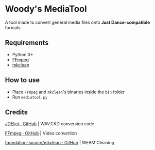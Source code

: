 ﻿# Woody's MediaTool
A tool made to convert general media files onto **Just Dance-compatible** formats

## Requirements
- Python 3+
- [FFmpeg](https://github.com/FFmpeg/FFmpeg)
- [mkclean](https://www.matroska.org/downloads/mkclean.html)

## How to use
- Place ``FFmpeg`` and ``mkclean``'s binaries inside the ``bin`` folder
- Run ``mediatool.py``

## Credits
[JDEliot · GitHub](https://github.com/JDEliot) | WAV.CKD conversion code

[FFmpeg · GitHub](https://github.com/FFmpeg) | Video convertion

[foundation-source/mkclean · GitHub](https://github.com/Matroska-Org/foundation-source/tree/master/mkclean) | WEBM Cleaning
